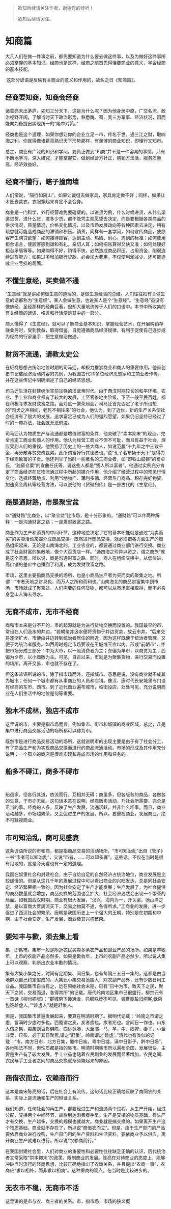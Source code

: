 >  欲知后续请关注作者，谢谢您的倾听！
>
> 欲知后续请关注。

# 知商篇

​	大凡人们在做一件事之前，都先要知道为什么要去做这件事，以及为做好这件事所必须掌握的基本知识。经商也是这样，经商之前首先得懂要商业的意义，学会经商的基本技能。

​	这部分谚语是反映有关商业的意义和作用的，故名之日《知商篇》。

## 经商要知商，知商会经商

​	诸葛亮未出茅庐，先知三分天下，这是为什么呢？因为他身居中原，广交名流，政治视野开阔，了解当时天下政治形势，熟悉魏、蜀、吴三方军事、经济状况，因而能向刘备提出实现统一的“隆中对策。”

​	经商也是这个道理，如果你想让你的企业立足一市，传名于世，通三江之财，取四海之利，你就得像诸葛亮熟识天下形势那样，有渊博的商业知识，即懂行又知市。

​	总之，商业有广泛的知识和学问，要真正做到“知商”并不是一件容易的事情，只有不断地学习，深入研究，才能掌握它。做到经营方针正，购销方法活，服务质量高，经济效益好。



## 经商不懂行，瞎子撞南墙

​	人们常说，“隔行如隔山”。如果让裁缝去做家具，家具肯定做不好；同样，如果让木匠去裁衣，衣服穿起来肯定不会合身。

​	商业是一门科学，外行经营难免要碰壁的。以进货为例，什么时候进货，从什么渠道进货，进什么货，进多少货，都不能凭主观愿望去决定，而是要根据各类商品的供求情况，质量情况，价格变化情况，以及市场发展动向等各种因素去决定，稍有疏忽就可能造成商品的滞销和积压。销货，同样有一套学问，如何宣传商品，使顾客产生购贷欲望：如何接待顾客，达到主动、热情、耐心、周到的标准；如何使用柜台语言，使顾客感到谦和有礼，亲切人耳；如何把账算得又快又准；如何处理好柜台矛盾等等。如果购得不好，销得不快，必然造成商品积压，占用资金，削弱连续进货能力；如果过多增加银行贷款，必会加大费用，不仅使利润减少，还可能造成企业亏损的局面。



## 不懂生意经，买卖做不通

​	“生意经”就是讲如何做生意的道理的，是做生意经验的总结。人们往往把有关做生意的话都称为“生意经”。某人会做生意，也说某人是个“生意经”。“生意经”虽没有像佛经、圣经那样的经典巨著，但却大量地流传于人们的口语中。本书中所收集的有关经商的谚语、格言和行话便是其中的一部分。

​	商人懂得了《生意经》，就可以了解商业基本知识，掌握经营艺术，在开展购销存赚业务时，受到教益，取得借鉴，自觉遵循商品经济规律，有利于促使自己逐步成为经商的行家里手，把生意做活做通。



## 财货不流通，请教太史公

​	在轻商思想占统治地位时期的司马迁，却极力推崇商业和商人的重要作用。他首创史书记载经济活动内容的先例，为我国古代20多位经济思想家和工商业者作传，并在这些传记中明确阐述了自己的经济思想。

​	司马迁生活在封建统治空前加强的汉武帝时代。由于西汉时期较长的和平环境，农业、手工业和商业都有了较大的发展，上至官僚地主阶级，下至一般平民百姓，都在积极寻求发财致富之路。面对这一繁荣局面，司马迁首先否定了老子所设想的“鸡犬之声相闻，老死不相往来”的社会，他认为，到了近世，新的生产关系使社会经济有了很大的发展，追求富足已成为人们的强烈愿望，如果仍旧坚持已经过了时的一套办法，社会就无法前进。

​	司马迁认为物质生产与流通都是增值财富的条件，他突破了“崇本抑末”的观点，完全肯定工商业和商人的作用。他认为经营工商业不但不可耻，而且有益于社会，理应受到人们的重视。他赞扬了历史上的一些大商人，如说范蠡“十九年之中三致千金，再分散与贫交疏昆弟。此所谓富好行其德者也。”说“孔子名布扬于天下”是得力于经商致富的子贡。他还列举了当时一些著名的工商业者，如“即铁山鼓铸”的蜀卓氏，“独窖仓栗”的宣曲任氏等，说这些人都是“贤人所以富者”。他通过实例充分肯定了商品经济在货物流通过程中所起的媒介作用，他介绍了经营过程中的预见行情变化、选择经营地点、利用当地物产、薄利多销、经营热门商品、积存完好物资、加速资金周转等经营方法，可以说他的《货殖列传》是一部古代的《生意经》。



## 商是通财路，市是聚宝盆

​	以“通财路”比商业，以“聚宝盆”比市场，是十分形象的。“通财路”可以作两种解释：一是沟通财富之路；一是发财致富之路。

​	商业作为生产和消费的中间环节，这种地位决定了它的基本职能就是通过“为卖而买”的买卖活动来媒介成商品交换。既然进行商品交换，就必须把各方面生产的商品组织起来，无论是山南海北的，工业农业的，都要通过商业部门进行交换。商业成了社会财富的集散地，像个大百货店一样。“通四海之珍异以资之，谓之商旅”就是这个意思。所以说，商是沟通财富之路。同时，商人在组织交换中，从低价进、高价销的差价中也赚到了利润，成为发财致富之路。

​	市场，这里主要指商品交换的场所，也是小商品生产者为买而卖的聚集之地。所谓：“市者天地之财具也，而万人之所和而利也。”山南海北的商品财富集中到市场，市场就成了聚宝盆。人们需要的任何货物，都可以从市场直接取得，而不必亲身登山人海去寻求。



## 无商不成市，无市不经商

​    商和市本来是分不开的，市的起源就是为进行货物交换而设置的。我国最早的市，常设在人们汲水的井边，“若朝聚井汲水便将货物于井边货卖，故云市井。“后来交易逐渐扩大，市便由井边转到统治者居住的附近，因为这样既便于统治者管理，又便于为统治者服务。如西周时规定市场要设在王城或王宫以内，形成“前朝市”，并把市场分成三部分：中为大市，以一般消费者为主；东偏为早市，以商贾为主；西偏为夕市，以小商贩为主。可见，自古以来，市就是为聚集货物，进行交易而设置的场所。离开交易，市也就不存在了。

但这条谚语所说的市，除了指市场而外，还指城市。意思是说，没有商业就不成其为城市；任何一个城市都有从事商业的人员和店铺。像汉、唐时代长安城里专门设有经商的东市、西市。到了近代商业遍布城市，临街设店，处处可见，充分说明商业在人们生活中的地位是何等重要。



## 独木不成林，独店不成市

​    这里说的市，主要是指市场而言。例如集市、街市和城镇的商业区域，总之，凡是集中进行商品交易活动的场所都可以称为市。

​    既然市是进行商品交易活动的场所，这就说明市的出现主要是由于有了社会分工，有了商品生产和为实现商品交换而进行的商品流通活动。市场的形成及其作用充分说明：一个孤立的商店是很难实现和完成市场的作用和任务的。



## 船多不碍江，商多不碍市

​    

​	船虽多，但各行其道，依流而行，互相并无碍；商虽多，但各版各的商品，各做各的生意，于市亦无妨。这句话本意在说明，经商贩卖活动，乃社会所需要，完全是正当的事。经商的人多，反映了生产发展，流通活跃，并非什么坏事。而且，商业活动越多，市场越繁荣，又会促进生产的发展。所以，要重视商业，发展商业，绝不可轻视商业。



## 市可知治乱，商可见盛衰

​	这条谚语所说的市和商，都是指商品交易的活动场所。“市可知治乱”出自《管子》一书“市者可以知治乱”，又说“市者，……可以知多寡”。这些话，不仅在当时是很有见地的，就是今天看也有一定的道理。

​	我国在奴隶社会和封建社会，由于自给自足的自然经济占统治地位，商业发展是比较缓慢的。但是从这几千年的发展过程中可以看出商业的兴旺发达，总是同社会安定、经济繁荣相一致的。因为社会安定了生产才能发展；生产发展了，为社会提供的商品数量就会增加，商品交换的范围也会扩大，社会经济必然会出现一个繁荣的局面。如我国西汉时期，商业有很大发展，“汉兴，海内为一，开关梁，弛山泽之禁，是以富商大贾周流天下，交易之物莫不通，各得所求。”工商业的发展，进一步促进了西汉社会的繁荣。唐朝是我国历史上一个强大的王朝，特别是在初期和中期，由于社会安定，生产发展，商业极其兴盛繁荣。



## 要知丰与歉，须去集上看

​	集，即集市。集市一般是附近农民买卖多余农产品和副业产品的场所。如果是丰收年，上市的农副产品必然多，如果是歉收年，上市的农副产品必然少，所以说从集上可以观察、判断出农业丰歉的情况。

​	集有大集小集之分，时间有定期集、间日集，也有每隔三五日一集的，这都是由当地群众自己约定俗成的。大集比小集交易范围大，除农副产品外，还有少数日用工业品。我国集市自古有之，远在原始社会末期，已有“日中为市，致天下之民，聚天下之货，交易而退，各得其所”的记载。唐代岭南地区集市已很盛行，柳宗元有一首诗《柳州桐岷》：“郡城南下接通津，异服殊音不可见，青箬裹盐归峒客,绿荷包饭趁虚人。”“趁虚人”就是赶集人。

​	但是，我国集市普遍发展起来，要算在明清时期了。据明代记载：“岭南之市谓之虚，言满时少虚时多也。西蜀谓之亥，亥者痎也。痎者疟也。言间日一作也。山东人谓之集，每集则百货俱陈，四远竟凑，大至骡、马、羊、牛、奴婢、妻子，小至斗栗、尺布，必于其日聚焉,谓之“赶集’。岭南谓之'趁虚’。”清代也有类似的记载：“市，南方日市，北方日集，蜀中日疾，粤中日墟，滇中日街子，黔中日场”。各地叫法不同，但性质都是指的集市。明清时期集市所以遍布全国，发展很快，主要是生产有了较大发展，手工业品也随着农民副业的发展而显著增加，农民之间、农民与手工业者之间的商品交换逐渐频繁起来的原因。



## 商借农而立，农赖商而行

​	这本是南宋陈亮的话，后在社会上有流传。这句话比较正确地反映了商同农的关系，实际上是流通和生产的辩证关系。

​	我们知道，任何社会的再生产，都要经过生产和流通两个过程，从生产开始，经过分配、交换两个中间环节，最后到达消费者手里。生产是交换的物质基础，有生产才有交换，生产越多，交换的规模也就越大。商业就是搞交换的。如果离开生产这个物质基础，商业就不存在了，所以说“商借农而立”。但是，由于生产部门的产品要依靠商业进行收购，生产部门用的生产资料和生活资料，要依商业予以供应，离开商业生产就难以进行，所以说“农赖商而行。”

​	在我国封建社会里，人们对商业的重要性和必要性往往缺乏正确的认识，历代统治者又常采取“崇本抑末”的政策，限制商业的发展。陈亮在对待商业的态度上，能够冲破当时流行的轻商思想，比较正确地指出了农商关系，并且提出“农商一事”，农商应“求以相补，而非求以相病”。这种重商的观点，在当时是比较进步的。



## 无农市不稳，无商市不活

这里讲的是市与农、商三者的关系。市，指市场，市场的狭义概
